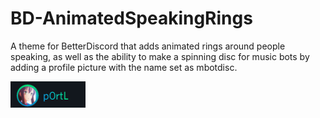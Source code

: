 # BD-AnimatedSpeakingRings
A theme for BetterDiscord that adds animated rings around people speaking, as well as the ability to make a spinning disc for music bots by adding a profile picture with the name set as mbotdisc.

[![Preview](./assets/asr1.png)](https://htmlpreview.github.io/?https://raw.githubusercontent.com/p0rtL6/BD-AnimatedSpeakingRings/main/assets/showcase.html)
